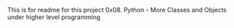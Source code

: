 This is for readme for this project 0x08. Python - More Classes and Objects under higher level programming
